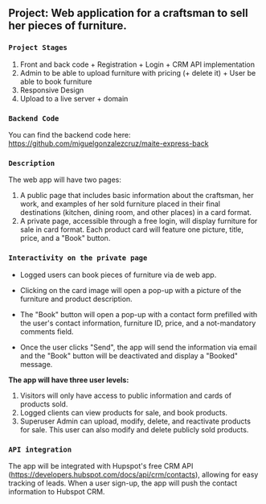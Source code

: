## Project: Web application for a craftsman to sell her pieces of furniture.

### `Project Stages`

1. Front and back code + Registration + Login + CRM API implementation
2. Admin to be able to upload furniture with pricing (+ delete it) + User be able to book furniture
3. Responsive Design
4. Upload to a live server + domain

### `Backend Code`

You can find the backend code here:
https://github.com/miguelgonzalezcruz/maite-express-back

### `Description`

The web app will have two pages:

1. A public page that includes basic information about the craftsman, her work, and examples of her sold furniture placed in their final destinations (kitchen, dining room, and other places) in a card format.
2. A private page, accessible through a free login, will display furniture for sale in card format. Each product card will feature one picture, title, price, and a "Book" button.

### `Interactivity on the private page`

- Logged users can book pieces of furniture via de web app.

- Clicking on the card image will open a pop-up with a picture of the furniture and product description.

- The "Book" button will open a pop-up with a contact form prefilled with the user's contact information, furniture ID, price, and a not-mandatory comments field.

- Once the user clicks "Send", the app will send the information via email and the "Book" button will be deactivated and display a "Booked" message.

**The app will have three user levels:**

1. Visitors will only have access to public information and cards of products sold.
2. Logged clients can view products for sale, and book products.
3. Superuser Admin can upload, modify, delete, and reactivate products for sale. This user can also modify and delete publicly sold products.

### `API integration`

The app will be integrated with Hupspot's free CRM API (https://developers.hubspot.com/docs/api/crm/contacts), allowing for easy tracking of leads. When a user sign-up, the app will push the contact information to Hubspot CRM.
